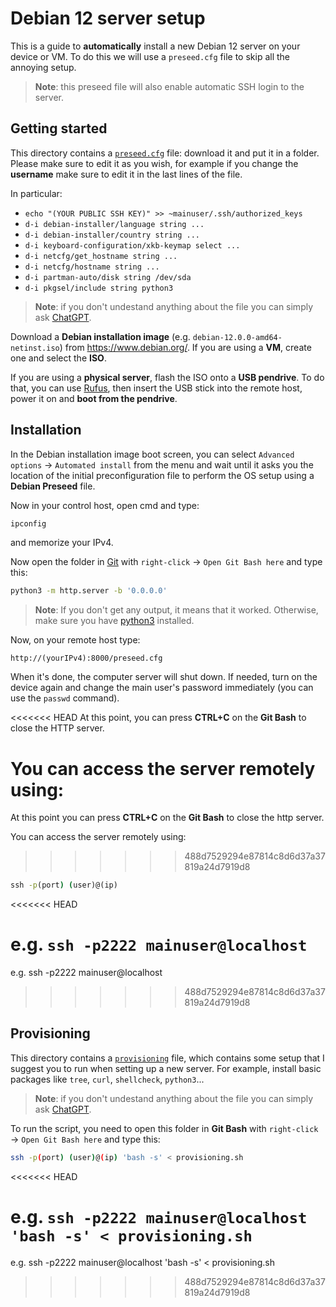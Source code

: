 # Debian 12 server setup

This is a guide to **automatically** install a new Debian 12 server on your device or VM.
To do this we will use a `preseed.cfg` file to skip all the annoying setup.

> **Note**: this preseed file will also enable automatic SSH login to the server.

## Getting started

This directory contains a [`preseed.cfg`](preseed.cfg) file: download it and put it in a folder. Please make sure to edit it as you wish, for example if you change the **username** make sure to edit it in the last lines of the file.

In particular:

- `echo "(YOUR PUBLIC SSH KEY)" >> ~mainuser/.ssh/authorized_keys`
- `d-i debian-installer/language string ...`
- `d-i debian-installer/country string ...`
- `d-i keyboard-configuration/xkb-keymap select ...`
- `d-i netcfg/get_hostname string ...`
- `d-i netcfg/hostname string ...`
- `d-i partman-auto/disk string /dev/sda`
- `d-i pkgsel/include string python3`

> **Note**: if you don't undestand anything about the file you can simply ask [ChatGPT](https://chat.openai.com/).

Download a **Debian installation image** (e.g. `debian-12.0.0-amd64-netinst.iso`) from https://www.debian.org/. If you are using a **VM**, create one and select the **ISO**.

If you are using a **physical server**, flash the ISO onto a **USB pendrive**. To do that, you can use [Rufus](https://rufus.ie/en/), then insert the USB stick into the remote host, power it on and **boot from the pendrive**.

## Installation

In the Debian installation image boot screen, you can select `Advanced options` &rarr; `Automated install` from the menu and wait until it asks you the location of the initial preconfiguration file to perform the OS setup using a **Debian Preseed** file.

Now in your control host, open cmd and type:

```cmd
ipconfig
```

and memorize your IPv4.

Now open the folder in [Git](https://git-scm.com/) with `right-click` &rarr; `Open Git Bash here` and type this:

```bash
python3 -m http.server -b '0.0.0.0'
```

> **Note**: If you don't get any output, it means that it worked. Otherwise, make sure you have [python3](https://www.python.org/) installed.

Now, on your remote host type:

```
http://(yourIPv4):8000/preseed.cfg
```

When it's done, the computer server will shut down. If needed, turn on the device again and change the main user's password immediately (you can use the `passwd` command).

<<<<<<< HEAD
At this point, you can press **CTRL+C** on the **Git Bash** to close the HTTP server.

You can access the server remotely using:
=======
At this point you can press **CTRL+C** on the **Git Bash** to close the http server.

You can access the server remotely using: 
>>>>>>> 488d7529294e87814c8d6d37a37819a24d7919d8

```cmd
ssh -p(port) (user)@(ip)
```
<<<<<<< HEAD

e.g. `ssh -p2222 mainuser@localhost`
=======
e.g. ssh -p2222 mainuser@localhost
>>>>>>> 488d7529294e87814c8d6d37a37819a24d7919d8

## Provisioning

This directory contains a [`provisioning`](provisioning/main.sh) file, which contains some setup that I suggest you to run when setting up a new server. For example, install basic packages like `tree`, `curl`, `shellcheck`, `python3`...

> **Note**: if you don't undestand anything about the file you can simply ask [ChatGPT](https://chat.openai.com/).

To run the script, you need to open this folder in **Git Bash** with `right-click` &rarr; `Open Git Bash here` and type this:

```bash
ssh -p(port) (user)@(ip) 'bash -s' < provisioning.sh
```
<<<<<<< HEAD

e.g. `ssh -p2222 mainuser@localhost 'bash -s' < provisioning.sh`
=======
e.g. ssh -p2222 mainuser@localhost 'bash -s' < provisioning.sh
>>>>>>> 488d7529294e87814c8d6d37a37819a24d7919d8
